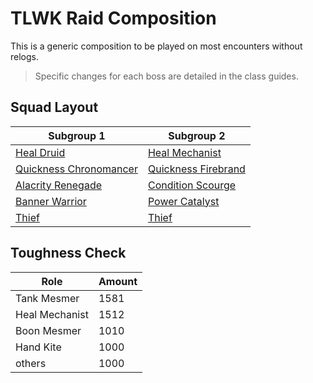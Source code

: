 # TLWK Raid Composition

This is a generic composition
to be played on most encounters
without relogs.

> Specific changes for each boss
are detailed in the class guides.

## Squad Layout

| Subgroup 1                                 | Subgroup 2                                 |
| ------------------------------------------ | ------------------------------------------ |
| [Heal Druid](/roles/ranger.md)             | [Heal Mechanist](/roles/engineer.md)       |
| [Quickness Chronomancer](/roles/mesmer.md) | [Quickness Firebrand](/roles/guardian.md)  |
| [Alacrity Renegade](/roles/revanant.md)    | [Condition Scourge](/roles/necromancer.md) |
| [Banner Warrior](/roles/warrior.md)        | [Power Catalyst](/roles/elementalist.md)   |
| [Thief](/roles/thief.md)                   | [Thief](/roles/thief.md)                   |

## Toughness Check

| Role           | Amount |
| -------------  | ------ |
| Tank Mesmer    | 1581   |
| Heal Mechanist | 1512   | 
| Boon Mesmer    | 1010   |
| Hand Kite      | 1000   |
| others         | 1000   |

